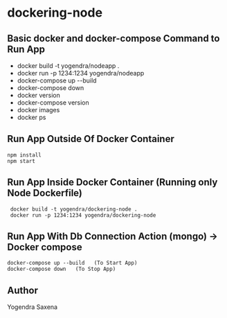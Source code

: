# dockering-node

## Basic docker and docker-compose Command to Run App
- docker build -t yogendra/nodeapp .
- docker run -p 1234:1234 yogendra/nodeapp
- docker-compose up --build
- docker-compose down
- docker version
- docker-compose version
- docker images
- docker ps

## Run App Outside Of Docker Container
``` 
npm install
npm start 
```

## Run App Inside Docker Container (Running only Node Dockerfile)
```
 docker build -t yogendra/dockering-node .
 docker run -p 1234:1234 yogendra/dockering-node
```

## Run App With Db Connection Action (mongo) -> Docker compose
```
docker-compose up --build   (To Start App)
docker-compose down   (To Stop App)
```

## Author
Yogendra Saxena